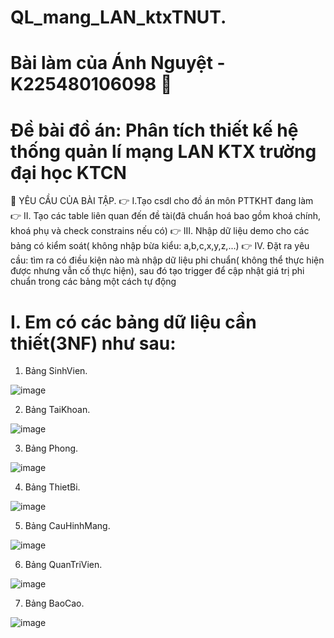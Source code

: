 # QL_mang_LAN_ktxTNUT.
# Bài làm của Ánh Nguyệt - K225480106098 👧
# Đề bài đồ án: Phân tích thiết kế hệ thống quản lí mạng LAN KTX trường đại học KTCN 
💨 YÊU CẦU CỦA BÀI TẬP.
👉 I.Tạo csdl cho đồ án môn PTTKHT đang làm
👉 II. Tạo các table liên quan đến đề tài(đã chuẩn hoá bao gồm khoá chính, khoá phụ và check constrains nếu có)
👉 III. Nhập dữ liệu demo cho các bảng có kiểm soát( không nhập bừa kiểu: a,b,c,x,y,z,...)
👉 IV. Đặt ra yêu cầu: tìm ra có điều kiện nào mà nhập dữ liệu phi chuẩn( không thể thực hiện được nhưng vẫn cố thực hiện), sau đó tạo trigger để cập nhật giá trị phi chuẩn trong các bảng một cách tự động
# I. Em có các bảng dữ liệu cần thiết(3NF) như sau:
1. Bảng SinhVien.
   
  ![image](https://github.com/user-attachments/assets/be16e03c-a4c1-44c5-9755-f9b89e5e0d33)
  
2. Bảng TaiKhoan.
   
  ![image](https://github.com/user-attachments/assets/6a8e9316-ffcc-45b9-a02e-76e25d146b06)
  
3. Bảng Phong.
   
  ![image](https://github.com/user-attachments/assets/5fb03463-ff34-495b-bc01-1d118984c9a6)
  
4. Bảng ThietBi.
   
  ![image](https://github.com/user-attachments/assets/c5627963-5831-4c9f-a885-101425d482ba)
  
5. Bảng CauHinhMang.
   
  ![image](https://github.com/user-attachments/assets/b179a8c0-a06a-4bc2-80de-7b23f7dc5a97)
  
6. Bảng QuanTriVien.
   
  ![image](https://github.com/user-attachments/assets/b99e9439-1a53-40bb-8adb-eaf35f239ec7)
  
7. Bảng BaoCao.
   
  ![image](https://github.com/user-attachments/assets/65e916d5-7742-4c94-9147-da747f95be93)
